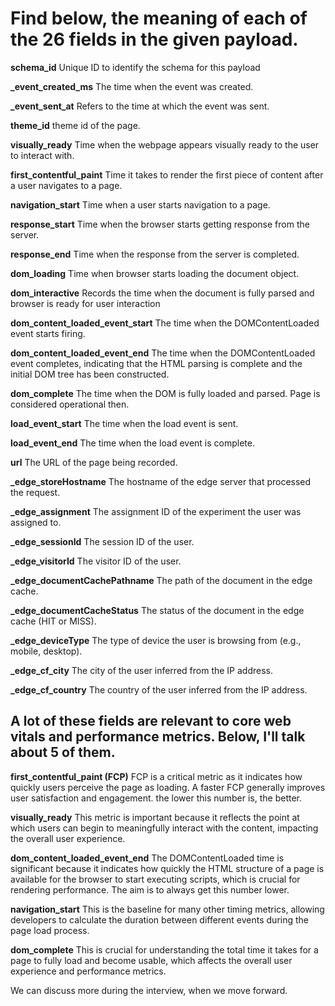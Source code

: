 # Find below, the meaning of each of the 26 fields in the given payload.

**schema_id**	                    Unique ID to identify the schema for this payload

**_event_created_ms**	            The time when the event was created.

**_event_sent_at**	                Refers to the time at which the event was sent.

**theme_id**	                    theme id of the page.

**visually_ready**	                Time when the webpage appears visually ready to the user to interact with.

**first_contentful_paint**	        Time it takes to render the first piece of content after a user navigates to a page.

**navigation_start**	            Time when a user starts navigation to a page.

**response_start**	                Time when the browser starts getting response from the server.

**response_end**	                Time when the response from the server is completed.

**dom_loading**	                    Time when browser starts loading the document object.

**dom_interactive**	                Records the time when the document is fully parsed and browser is ready for user interaction

**dom_content_loaded_event_start**	The time when the DOMContentLoaded event starts firing.

**dom_content_loaded_event_end**    The time when the DOMContentLoaded event completes, indicating that the HTML parsing is complete and the initial DOM tree has been constructed.

**dom_complete**	                The time when the DOM is fully loaded and parsed. Page is considered operational then.

**load_event_start**	            The time when the load event is sent.

**load_event_end**	                The time when the load event is complete.

**url**	                            The URL of the page being recorded.

**_edge_storeHostname**	            The hostname of the edge server that processed the request.

**_edge_assignment**	            The assignment ID of the experiment the user was assigned to.

**_edge_sessionId**	                The session ID of the user.

**_edge_visitorId**	                The visitor ID of the user.

**_edge_documentCachePathname**	    The path of the document in the edge cache.

**_edge_documentCacheStatus**	    The status of the document in the edge cache (HIT or MISS).

**_edge_deviceType**	            The type of device the user is browsing from (e.g., mobile, desktop).

**_edge_cf_city**	                The city of the user inferred from the IP address.

**_edge_cf_country**	            The country of the user inferred from the IP address.



## **A lot of these fields are relevant to core web vitals and performance metrics. Below, I'll talk about 5 of them.**

**first_contentful_paint (FCP)** FCP is a critical metric as it indicates how quickly users perceive the page as loading. A faster FCP generally improves user satisfaction and engagement. the lower this number is, the better.

**visually_ready** This metric is important because it reflects the point at which users can begin to meaningfully interact with the content, impacting the overall user experience.

**dom_content_loaded_event_end** The DOMContentLoaded time is significant because it indicates how quickly the HTML structure of a page is available for the browser to start executing scripts, which is crucial for rendering performance. The aim is to always get this number lower.

**navigation_start** This is the baseline for many other timing metrics, allowing developers to calculate the duration between different events during the page load process.

**dom_complete** This is crucial for understanding the total time it takes for a page to fully load and become usable, which affects the overall user experience and performance metrics.


We can discuss more during the interview, when we move forward.